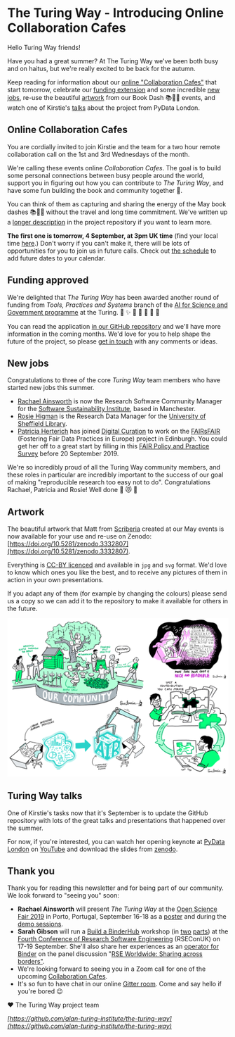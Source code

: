 # The Turing Way - Introducing Online Collaboration Cafes

Hello Turing Way friends!

Have you had a great summer?
At The Turing Way we've been both busy and on haitus, but we're really excited to be back for the autumn.

Keep reading for information about our [online "Collaboration Cafes"](#online-collaboration-cafes) that start tomorrow, celebrate our [funding extension](#funding-approved) and some incredible [new jobs](#new-jobs), re-use the beautiful [artwork](#artwork) from our Book Dash 📚💨💨 events, and watch one of Kirstie's [talks](#turing-way-talks) about the project from PyData London.

## Online Collaboration Cafes

You are cordially invited to join Kirstie and the team for a two hour remote collaboration call on the 1st and 3rd Wednesdays of the month.

We're calling these events online *Collaboration Cafes*.
The goal is to build some personal connections between busy people around the world, support you in figuring out how you can contribute to *The Turing Way*, and have some fun building the book and community together 💖.

You can think of them as capturing and sharing the energy of the May book dashes 📚💨💨 without the travel and long time commitment.
We've written up a [longer description](https://github.com/alan-turing-institute/the-turing-way/blob/master/project_management/online-collaboration-cafe.md) in the project repository if you want to learn more.

**The first one is tomorrow, 4 September, at 3pm UK time** (find your local time [here](https://arewemeetingyet.com/London/2019-09-04/15:00/TuringWay-CollaborationCafe).)
Don't worry if you can't make it, there will be lots of opportunities for you to join us in future calls.
Check out [the schedule](https://github.com/alan-turing-institute/the-turing-way/blob/master/project_management/online-collaboration-cafe.md#dates-and-start-times) to add future dates to your calendar.

## Funding approved

We're delighted that *The Turing Way* has been awarded another round of funding from _Tools, Practices and Systems_ branch of the [AI for Science and Government programme](https://www.turing.ac.uk/research/ai-science-engineering-health-and-government) at the Turing.
🎉 ✨ 💃 🕺 🚀 🌟 🙌

You can read the application [in our GitHub repository](https://github.com/alan-turing-institute/the-turing-way/blob/master/project_management/tps-funding-application-20190429.md) and we'll
have more information in the coming months.
We'd love for you to help shape the future of the project, so please [get in touch](https://github.com/alan-turing-institute/the-turing-way/blob/master/CONTRIBUTING.md#get-in-touch) with any comments or ideas.

## New jobs

Congratulations to three of the core _Turing Way_ team members who have started new jobs this summer.

* [Rachael Ainsworth](https://twitter.com/rachaelevelyn) is now the Research Software Community Manager for the [Software Sustainability Institute](https://twitter.com/SoftwareSaved), based in Manchester.
* [Rosie Higman](https://twitter.com/RosieHLib) is the Research Data Manager for the [University of Sheffield Library](https://www.sheffield.ac.uk/library).
* [Patricia Herterich](https://twitter.com/PHerterich) has joined [Digital Curation](http://www.dcc.ac.uk/) to work on the [FAIRsFAIR](https://www.fairsfair.eu/) (Fostering Fair Data Practices in Europe) project in Edinburgh.
  You could get her off to a great start by filling in this [FAIR Policy and Practice Survey](https://ec.europa.eu/eusurvey/runner/FAIR_Policy_and_Practice_Survey_2019) before 20 September 2019.

We're so incredibly proud of all the Turing Way community members, and these roles in particular are incredibly important to the success of our goal of making "reproducible research too easy not to do".
Congratulations Rachael, Patricia and Rosie!
Well done 💖 😻 🌈

## Artwork

The beautiful artwork that Matt from [Scriberia](http://www.scriberia.co.uk/) created at our May events is now available for your use and re-use on Zenodo: [https://doi.org/10.5281/zenodo.3332807](https://doi.org/10.5281/zenodo.3332807).

Everything is [CC-BY licenced](https://creativecommons.org/licenses/by/4.0) and available in `jpg` and `svg` format.
We'd love to know which ones you like the best, and to receive any pictures of them in action in your own presentations.

If you adapt any of them (for example by changing the colours) please send us a copy so we can add it to the repository to make it available for others in the future.

![A combination of images showing the Turing Way community, the importance of readable code, making a contribution on GitHub and machine readable FAIR data](images/ComboScriberia_ForNewsletter.png)

## Turing Way talks

One of Kirstie's tasks now that it's September is to update the GitHub repository with lots of the great talks and presentations that happened over the summer.

For now, if you're interested, you can watch her opening keynote at [PyData London](https://pydata.org/london2019/) on [YouTube](https://www.youtube.com/watch?v=IG3PcZ6EhiU) and download the slides from [zenodo](https://doi.org/10.5281/zenodo.3333759).

## Thank you

Thank you for reading this newsletter and for being part of our community.
We look forward to "seeing you" soon:

* **Rachael Ainsworth** will present *The Turing Way* at the [Open Science Fair 2019](https://www.opensciencefair.eu/) in Porto, Portugal, September 16-18 as a [poster](https://github.com/alan-turing-institute/the-turing-way/blob/master/conferences/abstracts/OSF19_Poster_submission.md) and during the [demo sessions](https://www.opensciencefair.eu/demos-2019/the-turing-way-a-handbook-for-reproducible-data-science).
* **Sarah Gibson** will run a [Build a BinderHub](https://github.com/alan-turing-institute/the-turing-way/tree/master/workshops/build-a-binderhub) workshop (in [two](https://rseconuk2019.sched.com/event/QT66/6w3a-build-a-binderhub-for-hosting-reproducible-software-in-the-cloud-part-1) [parts](https://rseconuk2019.sched.com/event/QT6L/6w3b-build-a-binderhub-for-hosting-reproducible-software-in-the-cloud-part-2)) at the [Fourth Conference of Research Software Engineering](https://rseconuk2019.sched.com/) (RSEConUK) on 17-19 September.
  She'll also share her experiences as an [operator for Binder](https://discourse.jupyter.org/t/the-operators-no-binder-isnt-forming-a-rock-band/694) on the panel discussion "[RSE Worldwide: Sharing across borders"](https://rseconuk2019.sched.com/event/QP6S/rse-worldwide-sharing-across-borders#).
* We're looking forward to seeing you in a Zoom call for one of the upcoming [Collaboration Cafes](https://github.com/alan-turing-institute/the-turing-way/blob/master/project_management/online-collaboration-cafe.md).
* It's so fun to have chat in our online [Gitter room](https://gitter.im/alan-turing-institute/the-turing-way).
  Come and say hello if you're bored 😉

❤️ The Turing Way project team

*[https://github.com/alan-turing-institute/the-turing-way](https://github.com/alan-turing-institute/the-turing-way)*
